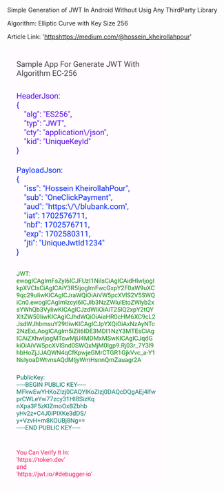 Simple Generation of JWT In Android Without Usig Any ThirdParty Library

Algorithm: Elliptic Curve with Key Size 256

Article Link: '[https](https://medium.com/@hossein_kheirollahpour)https://medium.com/@hossein_kheirollahpour'

![alt text](https://github.com/HosseinDevPro/JwtGenerationApp/blob/main/screenshots/Screenshot_20231214-212844.png?raw=true)
